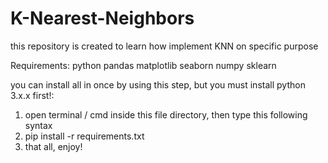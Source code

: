 # K-Nearest-Neighbors
this repository is created to learn how implement KNN on specific purpose

Requirements:
python
pandas
matplotlib
seaborn
numpy
sklearn

you can install all in once by using this step, but you must install python 3.x.x first!:

1. open terminal / cmd inside this file directory, then type this following syntax
2. pip install -r requirements.txt
3. that all, enjoy!